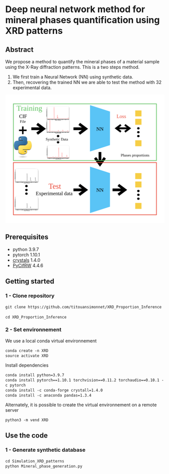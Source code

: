 # Deep neural network method for mineral phases quantification using XRD patterns

## Abstract
We propose a method to quantify the mineral phases of a material sample using the X-Ray diffraction patterns. 
This is a two steps method. 
1. We first train a Neural Network (NN) using synthetic data. 
1. Then, recovering the trained NN we are able to test the method with 32 experimental data. 

![Abstract](./Figures/Abstract.svg)

## Prerequisites

- python 3.9.7
- pytorch 1.10.1
- [crystals](https://crystals.readthedocs.io/en/master/index.html) 1.4.0
- [PyCifRW](https://pypi.org/project/PyCifRW/4.1/) 4.4.6

## Getting started

### 1 - Clone repository 
```
git clone https://github.com/titouansimonnet/XRD_Proportion_Inference

cd XRD_Proportion_Inference
```
### 2 -  Set environnement
We use a local conda virtual environnement 

```
conda create -n XRD
source activate XRD 
```

Install dependencies

```
conda install python=3.9.7
conda install pytorch==1.10.1 torchvision==0.11.2 torchaudio==0.10.1 -c pytorch
conda install -c conda-forge crystall=1.4.0
conda install -c anaconda pandas=1.3.4
```

Alternately, it is possible to create the virtual environnement on a remote server

```
python3 -m vend XRD
```

## Use the code
### 1 - Generate synthetic database


```
cd Simulation_XRD_patterns
python Mineral_phase_generation.py
```
